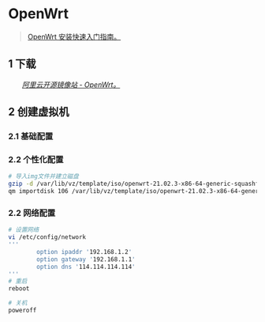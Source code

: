 # OpenWrt

> [OpenWrt 安装快速入门指南。](https://openwrt.org/zh/docs/guide-quick-start/start)

## 1 下载

&emsp;&emsp;*[阿里云开源镜像站 - OpenWrt。](https://mirrors.aliyun.com/openwrt/)*

## 2 创建虚拟机

### 2.1 基础配置

### 2.2 个性化配置

```bash
# 导入img文件并建立磁盘
gzip -d /var/lib/vz/template/iso/openwrt-21.02.3-x86-64-generic-squashfs-combined-efi.img.gz
qm importdisk 106 /var/lib/vz/template/iso/openwrt-21.02.3-x86-64-generic-squashfs-combined-efi.img local-lvm
```

### 2.2 网络配置

```bash
# 设置网络
vi /etc/config/network
'''
        option ipaddr '192.168.1.2'
        option gateway '192.168.1.1'
        option dns '114.114.114.114'
'''
# 重启
reboot

# 关机
poweroff
```

